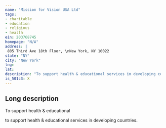 ```yaml
---
name: "Mission for Vision USA Ltd"
tags:
- charitable
- education
- religious
- health
ein: 203768745
homepage: "N/A"
address: |
 805 Third Ave 18th Floor, \nNew York, NY 10022
state: "NY"
city: "New York"
lng: 
lat: 
description: "To support health & educational services in developing countries. "
is_501c3: X
---
```


## Long description

To support health & educational
  
  to support health & educational services in developing countries. 
